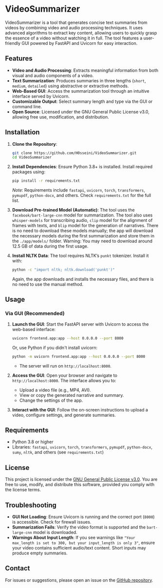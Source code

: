 # VideoSummarizer

VideoSummarizer is a tool that generates concise text summaries from videos by combining video and audio processing techniques. It uses advanced algorithms to extract key content, allowing users to quickly grasp the essence of a video without watching it in full. The tool features a user-friendly GUI powered by FastAPI and Uvicorn for easy interaction.

## Features

- **Video and Audio Processing**: Extracts meaningful information from both visual and audio components of a video.
- **Text Summarization**: Produces summaries in three lengths (`short`, `medium`, `detailed`) using abstractive or extractive methods.
- **Web-Based GUI**: Access the summarization tool through an intuitive interface served by Uvicorn.
- **Customizable Output**: Select summary length and type via the GUI or command line.
- **Open Source**: Licensed under the GNU General Public License v3.0, allowing free use, modification, and distribution.

## Installation

1. **Clone the Repository**:
   ```bash
   git clone https://github.com/H0sseini/VideoSummarizer.git
   cd VideoSummarizer
   ```

2. **Install Dependencies**:
   Ensure Python 3.8+ is installed. Install required packages using:
   ```bash
   pip install -r requirements.txt
   ```
   *Note*: Requirements include `fastapi`, `uvicorn`, `torch`, `transformers`, `pymupdf`, `python-docx`, and others. Check `requirements.txt` for the full list.

3. **Download Pre-trained Model (Automatic)**:
   The tool uses the `facebook/bart-large-cnn` model for summarization. The tool also uses `whisper-models` for transcribing audio, `clip` model for the alignment of frames with texts, and `blip` model for the generation of narratives. 
   There is no need to download these models manually; the app will download the necessary models during the first summarization and store them in the `./app/models/` folder.
   Warning: You may need to download around 12.5 GB of data during the first usage.

4. **Install NLTK Data**:
   The tool requires NLTK’s `punkt` tokenizer. Install it with:
   ```bash
   python -c "import nltk; nltk.download('punkt')"
   ```
   Again, the app downloads and installs the necessary files, and there is no need to use the manual method.

## Usage

### Via GUI (Recommended)
1. **Launch the GUI**:
   Start the FastAPI server with Uvicorn to access the web-based interface:
   ```bash
   uvicorn frontend.app:app --host 0.0.0.0 --port 8000
   ```
   Or, use Python if you didn't install uvicorn:
   ```bash
   python -m uvicorn frontend.app:app --host 0.0.0.0 --port 8000
   ```
   - The server will run on `http://localhost:8000`.

2. **Access the GUI**:
   Open your browser and navigate to `http://localhost:8000`. The interface allows you to:
   - Upload a video file (e.g., MP4, AVI).
   - View or copy the generated narrative and summary.
   - Change the settings of the app.

3. **Interact with the GUI**:
   Follow the on-screen instructions to upload a video, configure settings, and generate summaries.



## Requirements

- Python 3.8 or higher
- Libraries: `fastapi`, `uvicorn`, `torch`, `transformers`, `pymupdf`, `python-docx`, `sumy`, `nltk`, and others (see `requirements.txt`)


## License

This project is licensed under the [GNU General Public License v3.0](LICENSE). You are free to use, modify, and distribute this software, provided you comply with the license terms.



## Troubleshooting

- **GUI Not Loading**: Ensure Uvicorn is running and the correct port (`8000`) is accessible. Check for firewall issues.
- **Summarization Fails**: Verify the video format is supported and the `bart-large-cnn` model is downloaded.
- **Warnings About Input Length**: If you see warnings like `"Your max_length is set to 300, but your input_length is only 3"`, ensure your video contains sufficient audio/text content. Short inputs may produce empty summaries.

## Contact

For issues or suggestions, please open an issue on the [GitHub repository](https://github.com/H0sseini/VideoSummarizer).
